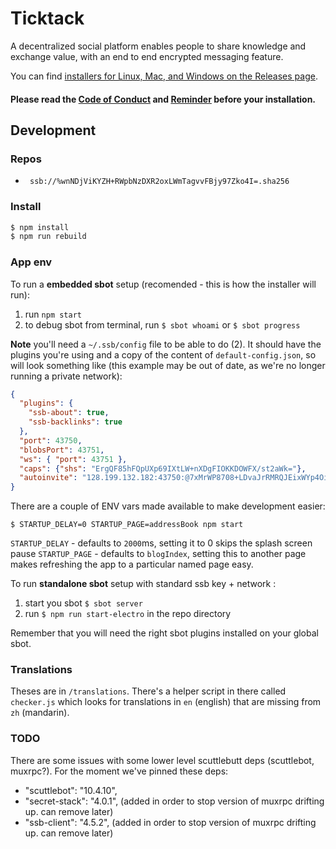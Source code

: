 # Ticktack

A decentralized social platform enables people to share knowledge and exchange value, with an end to end encrypted messaging feature. 

You can find [installers for Linux, Mac, and Windows on the Releases page](https://github.com/ticktackim/ticktack-workplan/releases).

#### Please read the [Code of Conduct](https://github.com/ticktackim/ticktack-network/wiki/Code-of-Conduct) and [Reminder](https://github.com/ticktackim/ticktack-network/wiki/REMINDER) before your installation. 



## Development

### Repos

- ` ssb://%wnNDjViKYZH+RWpbNzDXR2oxLWmTagvvFBjy97Zko4I=.sha256`

### Install

```bash
$ npm install
$ npm run rebuild
```

### App env

To run a **embedded sbot** setup (recomended - this is how the installer will run):

1. run `npm start`
2. to debug sbot from terminal, run `$ sbot whoami` or `$ sbot progress`

**Note** you'll need a `~/.ssb/config` file to be able to do (2).
It should have the plugins you're using and a copy of the content of `default-config.json`, so will look something like (this example may be out of date, as we're no longer running a private network):

```json
{
  "plugins": {
    "ssb-about": true,
    "ssb-backlinks": true
  },
  "port": 43750,
  "blobsPort": 43751,
  "ws": { "port": 43751 },
  "caps": {"shs": "ErgQF85hFQpUXp69IXtLW+nXDgFIOKKDOWFX/st2aWk="},
  "autoinvite": "128.199.132.182:43750:@7xMrWP8708+LDvaJrRMRQJEixWYp4Oipa9ohqY7+NyQ=.ed25519~YC4ZnjHH8qzsyHe2sihW8WDlhxSUH33IthOi4EsldwQ="
}
```

There are a couple of ENV vars made available to make development easier:
```
$ STARTUP_DELAY=0 STARTUP_PAGE=addressBook npm start
```
`STARTUP_DELAY` - defaults to `2000`ms, setting it to 0 skips the splash screen pause
`STARTUP_PAGE` - defaults to `blogIndex`, setting this to another page makes refreshing the app to a particular named page easy.


To run **standalone sbot** setup with standard ssb key + network :

1. start you sbot `$ sbot server`
2. run `$ npm run start-electro` in the repo directory

Remember that you will need the right sbot plugins installed on your global sbot.


### Translations

Theses are in `/translations`.
There's a helper script in there called `checker.js` which looks for translations in `en` (english) that are missing from `zh` (mandarin).


### TODO

There are some issues with some lower level scuttlebutt deps (scuttlebot, muxrpc?). For the moment we've pinned these deps:
- "scuttlebot": "10.4.10",
- "secret-stack": "4.0.1", (added in order to stop version of muxrpc drifting up. can remove later)
- "ssb-client": "4.5.2", (added in order to stop version of muxrpc drifting up. can remove later)
